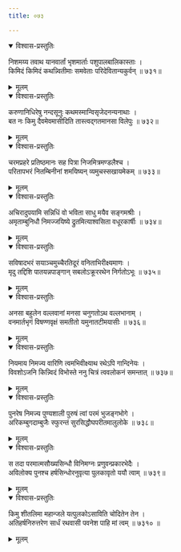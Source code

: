 ```yaml
---
title: ०७३

---
```

<div class="audioEmbed"  caption="सीतालक्ष्मी-वाचनम्" src="https://archive.org/download/nArAyaNIyam-shlokawise-audio/073/073_01.mp3"></div>
<details open><summary>विश्वास-प्रस्तुतिः</summary>

निशमय्य तवाथ यानवार्तां भृशमार्ताः पशुपालबालिकास्ताः ।  
किमिदं किमिदं कथन्न्वितीमाः समवेताः परिदेवितान्यकुर्वन् ॥ ७३१॥
</details>
<details><summary>मूलम्</summary>

निशमय्य तवाथ यानवार्तां भृशमार्ताः पशुपालबालिकास्ताः ।  
किमिदं किमिदं कथन्न्वितीमाः समवेताः परिदेवितान्यकुर्वन् ॥ ७३१॥
</details>



<div class="audioEmbed"  caption="सीतालक्ष्मी-वाचनम्" src="https://archive.org/download/nArAyaNIyam-shlokawise-audio/073/073_02.mp3"></div>
<details open><summary>विश्वास-प्रस्तुतिः</summary>

करुणानिधिरेषु नन्दसूनुः कथमस्मान्विसृजेदनन्यनाथाः ।  
बत नः किमु दैवमेवमासीदिति तास्त्वद्गतमानसा विलेपुः ॥ ७३२॥
</details>
<details><summary>मूलम्</summary>

करुणानिधिरेषु नन्दसूनुः कथमस्मान्विसृजेदनन्यनाथाः ।  
बत नः किमु दैवमेवमासीदिति तास्त्वद्गतमानसा विलेपुः ॥ ७३२॥
</details>



<div class="audioEmbed"  caption="सीतालक्ष्मी-वाचनम्" src="https://archive.org/download/nArAyaNIyam-shlokawise-audio/073/073_03.mp3"></div>
<details open><summary>विश्वास-प्रस्तुतिः</summary>

चरमप्रहरे प्रतिष्ठमानः सह पित्रा निजमित्रमण्डलैश्च ।  
परितापभरं नितम्बिनीनां शमयिष्यन् व्यमुचस्सखायमेकम् ॥ ७३३॥
</details>
<details><summary>मूलम्</summary>

चरमप्रहरे प्रतिष्ठमानः सह पित्रा निजमित्रमण्डलैश्च ।  
परितापभरं नितम्बिनीनां शमयिष्यन् व्यमुचस्सखायमेकम् ॥ ७३३॥
</details>



<div class="audioEmbed"  caption="सीतालक्ष्मी-वाचनम्" src="https://archive.org/download/nArAyaNIyam-shlokawise-audio/073/073_04.mp3"></div>
<details open><summary>विश्वास-प्रस्तुतिः</summary>

अचिरादुपयामि सन्निधिं वो भविता साधु मयैव सङ्गमश्रीः ।  
अमृताम्बुनिधौ निमज्जयिष्ये द्रुतमित्याश्वसिता वधूरकार्षीः ॥ ७३४॥
</details>
<details><summary>मूलम्</summary>

अचिरादुपयामि सन्निधिं वो भविता साधु मयैव सङ्गमश्रीः ।  
अमृताम्बुनिधौ निमज्जयिष्ये द्रुतमित्याश्वसिता वधूरकार्षीः ॥ ७३४॥
</details>



<div class="audioEmbed"  caption="सीतालक्ष्मी-वाचनम्" src="https://archive.org/download/nArAyaNIyam-shlokawise-audio/073/073_05.mp3"></div>
<details open><summary>विश्वास-प्रस्तुतिः</summary>

सविषादभरं सयाञ्चमुच्चैरतिदूरं वनिताभिरीक्ष्यमाणः ।  
मृदु तद्दिशि पातयन्नपाङ्गान् सबलोऽक्रूररथेन निर्गतोऽभूः ॥ ७३५॥
</details>
<details><summary>मूलम्</summary>

सविषादभरं सयाञ्चमुच्चैरतिदूरं वनिताभिरीक्ष्यमाणः ।  
मृदु तद्दिशि पातयन्नपाङ्गान् सबलोऽक्रूररथेन निर्गतोऽभूः ॥ ७३५॥
</details>



<div class="audioEmbed"  caption="सीतालक्ष्मी-वाचनम्" src="https://archive.org/download/nArAyaNIyam-shlokawise-audio/073/073_06.mp3"></div>
<details open><summary>विश्वास-प्रस्तुतिः</summary>

अनसा बहुलेन वल्लवानां मनसा चनुगतोऽथ वल्लभानाम् ।  
वनमार्तभृगं विषण्णवृक्षं समतीतो यमुनातटीमयासीः ॥ ७३६॥
</details>
<details><summary>मूलम्</summary>

अनसा बहुलेन वल्लवानां मनसा चनुगतोऽथ वल्लभानाम् ।  
वनमार्तभृगं विषण्णवृक्षं समतीतो यमुनातटीमयासीः ॥ ७३६॥
</details>



<div class="audioEmbed"  caption="सीतालक्ष्मी-वाचनम्" src="https://archive.org/download/nArAyaNIyam-shlokawise-audio/073/073_07.mp3"></div>
<details open><summary>विश्वास-प्रस्तुतिः</summary>

नियमाय निमज्य वारिणि त्वमभिवीक्ष्याथ रथेऽपि गान्दिनेयः ।  
विवशोऽजनि किन्न्विदं विभोस्ते ननु चित्रं त्ववलोकनं समन्तात् ॥ ७३७॥
</details>
<details><summary>मूलम्</summary>

नियमाय निमज्य वारिणि त्वमभिवीक्ष्याथ रथेऽपि गान्दिनेयः ।  
विवशोऽजनि किन्न्विदं विभोस्ते ननु चित्रं त्ववलोकनं समन्तात् ॥ ७३७॥
</details>



<div class="audioEmbed"  caption="सीतालक्ष्मी-वाचनम्" src="https://archive.org/download/nArAyaNIyam-shlokawise-audio/073/073_08.mp3"></div>
<details open><summary>विश्वास-प्रस्तुतिः</summary>

पुनरेष निमज्य पुण्यशाली पुरुषं त्वां परमं भुजङ्गभोगे ।  
अरिकम्बुगदाम्बुजैः स्फुरन्तं सुरसिद्धौघपरीतमालुलोके ॥ ७३८॥
</details>
<details><summary>मूलम्</summary>

पुनरेष निमज्य पुण्यशाली पुरुषं त्वां परमं भुजङ्गभोगे ।  
अरिकम्बुगदाम्बुजैः स्फुरन्तं सुरसिद्धौघपरीतमालुलोके ॥ ७३८॥
</details>



<div class="audioEmbed"  caption="सीतालक्ष्मी-वाचनम्" src="https://archive.org/download/nArAyaNIyam-shlokawise-audio/073/073_09.mp3"></div>
<details open><summary>विश्वास-प्रस्तुतिः</summary>

स तदा परमात्मसौख्यसिन्धौ विनिमग्नः प्रणुवन्प्रकारभेदैः ।  
अविलोक्य पुनश्च हर्षसिन्धोरनुवृत्या पुलकावृतो ययौ त्वाम् ॥ ७३९॥
</details>
<details><summary>मूलम्</summary>

स तदा परमात्मसौख्यसिन्धौ विनिमग्नः प्रणुवन्प्रकारभेदैः ।  
अविलोक्य पुनश्च हर्षसिन्धोरनुवृत्या पुलकावृतो ययौ त्वाम् ॥ ७३९॥
</details>



<div class="audioEmbed"  caption="सीतालक्ष्मी-वाचनम्" src="https://archive.org/download/nArAyaNIyam-shlokawise-audio/073/073_10.mp3"></div>
<details open><summary>विश्वास-प्रस्तुतिः</summary>

किमु शीतलिमा महान्जले यत्पुलकोऽसाविति चोदितेन तेन ।  
अतिहर्षनिरुत्तरेण सार्धं रथवासी पवनेश पाहि मां त्वम् ॥ ७३१० ॥
</details>
<details><summary>मूलम्</summary>

किमु शीतलिमा महान्जले यत्पुलकोऽसाविति चोदितेन तेन ।  
अतिहर्षनिरुत्तरेण सार्धं रथवासी पवनेश पाहि मां त्वम् ॥ ७३१० ॥
</details>

